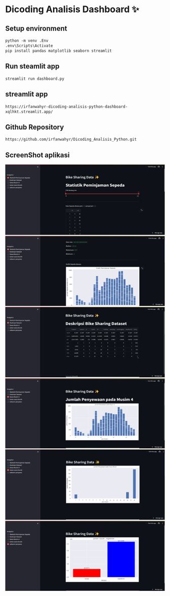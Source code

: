# Dicoding Analisis Dashboard ✨

## Setup environment
```
python -m venv .Env
.env\Scripts\Activate
pip install pandas matplotlib seaborn streamlit
```

## Run steamlit app
```
streamlit run dashboard.py
```

## streamlit app
```
https://irfanwahyr-dicoding-analisis-python-dashboard-xqlhkt.streamlit.app/

```
## Github Repository
```
https://github.com/irfanwahyr/Dicoding_Analisis_Python.git
```

## ScreenShot aplikasi
![Halaman 1](foto_1.png)
![Halaman 1](foto_2.png)
![Halaman 2](foto_3.png)
![Halaman 3](foto_4.png)
![Halaman 4](foto_5.png)
![Halaman 5](foto_6.png)

